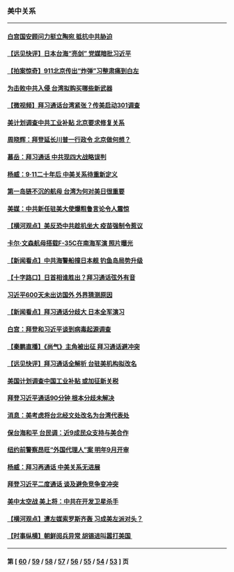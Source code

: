 ### 美中关系
---
#### [白宫国安顾问力挺立陶宛 抵抗中共胁迫](../../pages/nf1412576/n13231756.md) 
#### [【远见快评】日本台海“亮剑” 党媒暗批习近平](../../pages/nf1412576/n13231409.md) 
#### [【拍案惊奇】911北京传出“炸弹”习整肃痛到白左](../../pages/nf1412576/n13230080.md) 
#### [为击败中共入侵 台湾拟购买哪些新武器](../../pages/nf1412576/n13231247.md) 
#### [【微视频】拜习通话台湾紧张？传美启动301调查](../../pages/nf1412576/n13230604.md) 
#### [美计划调查中共工业补贴 北京要求修复关系](../../pages/nf1412576/n13231026.md) 
#### [周晓辉：拜登延长川普一行政令 北京做何想？](../../pages/nf1412576/n13229727.md) 
#### [慕岳：拜习通话 中共现四大战略误判](../../pages/nf1412576/n13229335.md) 
#### [杨威：9‧11二十年后 中美关系待重新定义](../../pages/nf1412576/n13228383.md) 
#### [第一岛链不沉的航母 台湾为何对美日很重要](../../pages/nf1412576/n13220694.md) 
#### [美媒：中共新任驻美大使爆粗鲁言论令人震惊](../../pages/nf1412576/n13227403.md) 
#### [【横河观点】美反恐中共趁机坐大 疫苗强制令惹议](../../pages/nf1412576/n13227044.md) 
#### [卡尔‧文森航母搭载F-35C在南海军演 照片曝光](../../pages/nf1412576/n13226898.md) 
#### [【新闻看点】中共海警船撞日本舰 钓鱼岛局势升级](../../pages/nf1412576/n13227030.md) 
#### [【十字路口】日首相谁胜出？拜习通话弦外有音](../../pages/nf1412576/n13226300.md) 
#### [习近平600天未出访国外 外界猜测原因](../../pages/nf1412576/n13225212.md) 
#### [【新闻看点‭】拜习通话分歧大 日本全军演习](../../pages/nf1412576/n13225027.md) 
#### [白宫：拜登和习近平谈到病毒起源调查](../../pages/nf1412576/n13225332.md) 
#### [【秦鹏直播】《尚气》主角被出征 拜习通话避冲突](../../pages/nf1412576/n13225408.md) 
#### [【远见快评】拜习通话全解析 台驻美机构拟改名](../../pages/nf1412576/n13225386.md) 
#### [美国计划调查中国工业补贴 或加征新关税](../../pages/nf1412576/n13225374.md) 
#### [拜登习近平通话90分钟 根本分歧未解决](../../pages/nf1412576/n13225300.md) 
#### [消息：美考虑将台北经文处改名为台湾代表处](../../pages/nf1412576/n13225190.md) 
#### [保台海和平 台民调：近9成民众支持与美合作](../../pages/nf1412576/n13222190.md) 
#### [纽约前警察昂旺“外国代理人”案 明年9月开审](../../pages/nf1412576/n13223497.md) 
#### [杨威：拜习再通话 中美关系无进展](../../pages/nf1412576/n13223630.md) 
#### [拜登习近平二度通话 谈及避免竞争变冲突](../../pages/nf1412576/n13223382.md) 
#### [美中太空战 美上将：中共在开发卫星杀手](../../pages/nf1412576/n13222775.md) 
#### [【横河观点】遭左媒索罗斯齐轰 习成美左派对头？](../../pages/nf1412576/n13222925.md) 
#### [【时事纵横】朝鲜阅兵异常 胡锡进叫嚣打美国 ](../../pages/nf1412576/n13222853.md) 

---
#### 第 [ [60](./60.md) / [59](./59.md) / [58](./58.md) / [57](./57.md) / [56](./56.md) / [55](./55.md) / [54](./54.md) / [53](./53.md) ] 页
